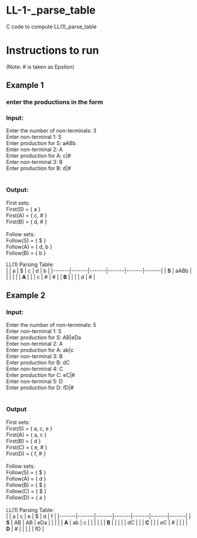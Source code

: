 # LL-1-_parse_table
C code to compute LL(1)_parse_table
# Instructions to run
(Note: # is taken as Epsilon)
## Example 1
### enter the productions in the form<br/>
### Input:
Enter the number of non-terminals: 3<br/>
Enter non-terminal 1: S<br/>
Enter production for S: aABb<br/>
Enter non-terminal 2: A<br/>
Enter production for A: c|#<br/>
Enter non-terminal 3: B<br/>
Enter production for B: d|#<br/><br/>
### Output:
First sets:<br/>
First(S) = { a }<br/>
First(A) = { c, # }<br/>
First(B) = { d, # }<br/>
<br/>
Follow sets:<br/>
Follow(S) = { $ }<br/>
Follow(A) = { d, b }<br/>
Follow(B) = { b }<br/>

LL(1) Parsing Table:<br/>
|       | a     | $     | c     | d     | b     |
|-------|-------|-------|-------|-------|-------|
| **S** | aABb  |       |       |       |       |
| **A** |       |       | c     | #     | #     |
| **B** |       |       |       | d     | #     |

## Example 2<br/>
### Input:
Enter the number of non-terminals: 5<br/>
Enter non-terminal 1: S<br/>
Enter production for S: AB|eDa<br/>
Enter non-terminal 2: A<br/>
Enter production for A: ab|c<br/>
Enter non-terminal 3: B<br/>
Enter production for B: dC<br/>
Enter non-terminal 4: C<br/>
Enter production for C: eC|#<br/>
Enter non-terminal 5: D<br/>
Enter production for D: fD|#<br/>
<br/>
### Output
First sets:<br/>
First(S) = { a, c, e }<br/>
First(A) = { a, c }<br/>
First(B) = { d }<br/>
First(C) = { e, # }<br/>
First(D) = { f, # }<br/>
<br/>
Follow sets:<br/>
Follow(S) = { $ }<br/>
Follow(A) = { d }<br/>
Follow(B) = { $ }<br/>
Follow(C) = { $ }<br/>
Follow(D) = { a }<br/>
<br/>
LL(1) Parsing Table:<br/>
|       | a     | c     | e     | $     | d     | f     |
|-------|-------|-------|-------|-------|-------|-------|
| **S** | AB    | AB    | eDa   |       |       |       |
| **A** | ab    | c     |       |       |       |       |
| **B** |       |       |       |       | dC    |       |
| **C** |       |       | eC    | #     |       |       |
| **D** | #     |       |       |       |       | fD    |

